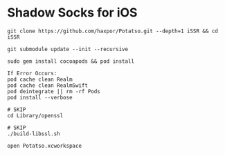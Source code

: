 # Shadow Socks for iOS

```
git clone https://github.com/haxpor/Potatso.git --depth=1 iSSR && cd iSSR
```

```
git submodule update --init --recursive
```

```
sudo gem install cocoapods && pod install
```

```
If Error Occurs:
pod cache clean Realm
pod cache clean RealmSwift
pod deintegrate || rm -rf Pods
pod install --verbose
```


```
# SKIP
cd Library/openssl
```

```
# SKIP
./build-libssl.sh
```

```
open Potatso.xcworkspace
```
